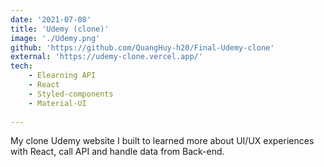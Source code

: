 ```yaml
---
date: '2021-07-08'
title: 'Udemy (clone)'
image: './Udemy.png'
github: 'https://github.com/QuangHuy-h20/Final-Udemy-clone'
external: 'https://udemy-clone.vercel.app/'
tech:
    - Elearning API
    - React
    - Styled-components
    - Material-UI
    
---
```


My clone Udemy website I built to learned more about UI/UX experiences with React, call API and handle data from Back-end.